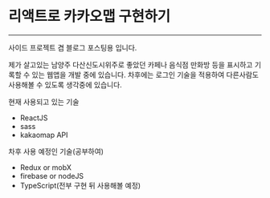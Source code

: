 # 리액트로 카카오맵 구현하기

--------------------------------

사이드 프로젝트 겸 블로그 포스팅용 입니다.

제가 살고있는 남양주 다산신도시위주로 좋았던 카페나 음식점 만화방 등을 표시하고 기록할 수 있는 웹앱을 개발 중에 있습니다.
차후에는 로그인 기술을 적용하여 다른사람도 사용해볼 수 있도록 생각중에 있습니다.

현재 사용되고 있는 기술

- ReactJS
- sass
- kakaomap API

차후 사용 예정인 기술(공부하여)

- Redux or mobX
- firebase or nodeJS
- TypeScript(전부 구현 뒤 사용해볼 예정)


